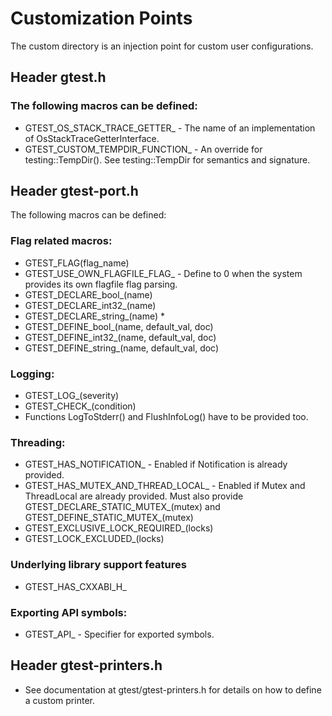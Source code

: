 # Customization Points

The custom directory is an injection point for custom user configurations.

## Header gtest.h

### The following macros can be defined:

*   GTEST_OS_STACK_TRACE_GETTER_ - The name of an implementation of
    OsStackTraceGetterInterface.
*   GTEST_CUSTOM_TEMPDIR_FUNCTION_ - An override for testing::TempDir(). See
    testing::TempDir for semantics and signature.

## Header gtest-port.h

The following macros can be defined:

### Flag related macros:

*   GTEST_FLAG(flag_name)
*   GTEST_USE_OWN_FLAGFILE_FLAG_ - Define to 0 when the system provides its own
    flagfile flag parsing.
*   GTEST_DECLARE_bool_(name)
*   GTEST_DECLARE_int32_(name)
*   GTEST_DECLARE_string_(name) *
*   GTEST_DEFINE_bool_(name, default_val, doc)
*   GTEST_DEFINE_int32_(name, default_val, doc)
*   GTEST_DEFINE_string_(name, default_val, doc)

### Logging:

*   GTEST_LOG_(severity)
*   GTEST_CHECK_(condition)
*   Functions LogToStderr() and FlushInfoLog() have to be provided too.

### Threading:

*   GTEST_HAS_NOTIFICATION_ - Enabled if Notification is already provided.
*   GTEST_HAS_MUTEX_AND_THREAD_LOCAL_ - Enabled if Mutex and ThreadLocal are
    already provided. Must also provide GTEST_DECLARE_STATIC_MUTEX_(mutex) and
    GTEST_DEFINE_STATIC_MUTEX_(mutex)
*   GTEST_EXCLUSIVE_LOCK_REQUIRED_(locks)
*   GTEST_LOCK_EXCLUDED_(locks)

### Underlying library support features

*   GTEST_HAS_CXXABI_H_

### Exporting API symbols:

*   GTEST_API_ - Specifier for exported symbols.

## Header gtest-printers.h

*   See documentation at gtest/gtest-printers.h for details on how to define a
    custom printer.
